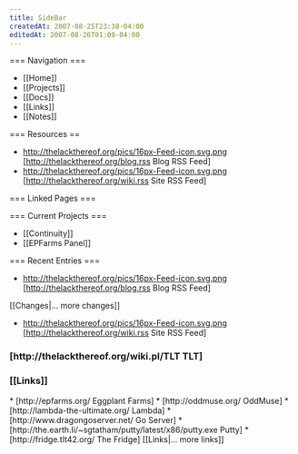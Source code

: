 ```yaml
---
title: SideBar
createdAt: 2007-08-25T23:38-04:00
editedAt: 2007-08-26T01:09-04:00
---
```


=== Navigation ===
* [[Home]]
* [[Projects]]
* [[Docs]]
* [[Links]]
* [[Notes]]

=== Resources ==
* http://thelackthereof.org/pics/16px-Feed-icon.svg.png [http://thelackthereof.org/blog.rss Blog RSS Feed]
* http://thelackthereof.org/pics/16px-Feed-icon.svg.png [http://thelackthereof.org/wiki.rss Site RSS Feed]

=== Linked Pages ===
<reflist>

=== Current Projects ===
* [[Continuity]]
* [[EPFarms Panel]]

=== Recent Entries ===
* http://thelackthereof.org/pics/16px-Feed-icon.svg.png [http://thelackthereof.org/blog.rss Blog RSS Feed]
<headlines>

<SimpleChanges>[[Changes|... more changes]]
* http://thelackthereof.org/pics/16px-Feed-icon.svg.png [http://thelackthereof.org/wiki.rss Site RSS Feed]

<h3>[http://thelackthereof.org/wiki.pl/TLT TLT]</h3><Calendar>

<h3>[[Links]]</h3>
* [http://epfarms.org/ Eggplant Farms]
* [http://oddmuse.org/ OddMuse]
* [http://lambda-the-ultimate.org/ Lambda]
* [http://www.dragongoserver.net/ Go Server]
* [http://the.earth.li/~sgtatham/putty/latest/x86/putty.exe Putty]
* [http://fridge.tlt42.org/ The Fridge]
[[Links|... more links]]

